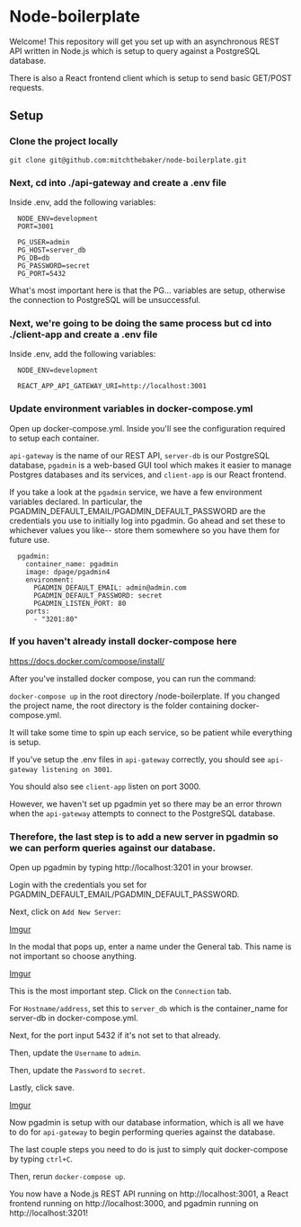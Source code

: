 # Node-boilerplate 

Welcome! This repository will get you set up with an asynchronous REST API written in Node.js which is setup to query against a PostgreSQL database. 

There is also a React frontend client which is setup to send basic GET/POST requests.

## Setup

### Clone the project locally 

`git clone git@github.com:mitchthebaker/node-boilerplate.git`



### Next, cd into ./api-gateway and create a .env file 

Inside .env, add the following variables:

```
  NODE_ENV=development
  PORT=3001

  PG_USER=admin
  PG_HOST=server_db
  PG_DB=db
  PG_PASSWORD=secret
  PG_PORT=5432
```

What's most important here is that the PG... variables are setup, otherwise the connection to PostgreSQL will be unsuccessful. 



### Next, we're going to be doing the same process but cd into ./client-app and create a .env file 

Inside .env, add the following variables: 

```
  NODE_ENV=development

  REACT_APP_API_GATEWAY_URI=http://localhost:3001
```



### Update environment variables in docker-compose.yml

Open up docker-compose.yml. Inside you'll see the configuration required to setup each container. 

`api-gateway` is the name of our REST API, 
`server-db` is our PostgreSQL database, 
`pgadmin` is a web-based GUI tool which makes it easier to manage Postgres databases and its services,
and `client-app` is our React frontend. 

If you take a look at the `pgadmin` service, we have a few environment variables declared. In particular, the PGADMIN_DEFAULT_EMAIL/PGADMIN_DEFAULT_PASSWORD are the credentials you use to initially log into pgadmin. Go ahead and set these to whichever values you like-- store them somewhere so you have them for future use. 

```
  pgadmin:
    container_name: pgadmin
    image: dpage/pgadmin4
    environment: 
      PGADMIN_DEFAULT_EMAIL: admin@admin.com
      PGADMIN_DEFAULT_PASSWORD: secret
      PGADMIN_LISTEN_PORT: 80
    ports: 
      - "3201:80"
```

### If you haven't already install docker-compose here

https://docs.docker.com/compose/install/

After you've installed docker compose, you can run the command: 

`docker-compose up` in the root directory /node-boilerplate. If you changed the project name, the root directory is the folder containing docker-compose.yml. 

It will take some time to spin up each service, so be patient while everything is setup. 

If you've setup the .env files in `api-gateway` correctly, you should see `api-gateway listening on 3001`.

You should also see `client-app` listen on port 3000.

However, we haven't set up pgadmin yet so there may be an error thrown when the `api-gateway` attempts to connect to the PostgreSQL database. 

### Therefore, the last step is to add a new server in pgadmin so we can perform queries against our database. 

Open up pgadmin by typing http://localhost:3201 in your browser. 

Login with the credentials you set for PGADMIN_DEFAULT_EMAIL/PGADMIN_DEFAULT_PASSWORD. 

Next, click on `Add New Server`:

[Imgur](https://imgur.com/CFD67lu)

In the modal that pops up, enter a name under the General tab. This name is not important so choose anything.

[Imgur](https://imgur.com/kqWAy8r)

This is the most important step. Click on the `Connection` tab.

For `Hostname/address`, set this to `server_db` which is the container_name for server-db in docker-compose.yml. 

Next, for the port input 5432 if it's not set to that already.

Then, update the `Username` to `admin`.

Then, update the `Password` to `secret`.

Lastly, click save. 

[Imgur](https://imgur.com/WNdLtwQ)

Now pgadmin is setup with our database information, which is all we have to do for `api-gateway` to begin performing queries against the database.

The last couple steps you need to do is just to simply quit docker-compose by typing `ctrl+C`.

Then, rerun `docker-compose up`.

You now have a Node.js REST API running on http://localhost:3001,
a React frontend running on http://localhost:3000, and pgadmin running on http://localhost:3201!